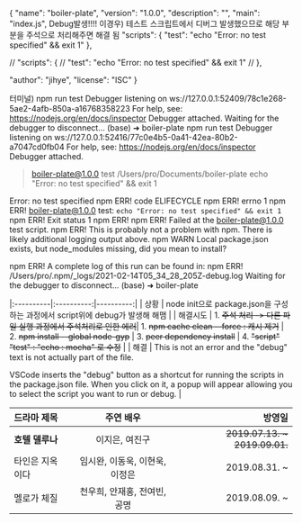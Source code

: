 {
  "name": "boiler-plate",
  "version": "1.0.0",
  "description": "",
  "main": "index.js",
  Debug발생!!!!
  이경우) 테스트 스크립트에서 디버그 발생했으므로 해당 부분을 주석으로 처리해주면 해결 됨
  "scripts": {
    "test": "echo \"Error: no test specified\" && exit 1"
  },

   // "scripts": {
  //   "test": "echo \"Error: no test specified\" && exit 1"
  // },
  
  "author": "jihye",
  "license": "ISC"
}


터미널) npm run test
Debugger listening on ws://127.0.0.1:52409/78c1e268-5ae2-4afb-850a-a16768358223
For help, see: https://nodejs.org/en/docs/inspector
Debugger attached.
Waiting for the debugger to disconnect...
(base) ➜  boiler-plate npm run test
Debugger listening on ws://127.0.0.1:52416/77c0e4b5-0a41-42ea-80b2-a7047cd0fb04
For help, see: https://nodejs.org/en/docs/inspector
Debugger attached.

> boiler-plate@1.0.0 test /Users/pro/Documents/boiler-plate
> echo "Error: no test specified" && exit 1

Error: no test specified
npm ERR! code ELIFECYCLE
npm ERR! errno 1
npm ERR! boiler-plate@1.0.0 test: `echo "Error: no test specified" && exit 1`
npm ERR! Exit status 1
npm ERR! 
npm ERR! Failed at the boiler-plate@1.0.0 test script.
npm ERR! This is probably not a problem with npm. There is likely additional logging output above.
npm WARN Local package.json exists, but node_modules missing, did you mean to install?

npm ERR! A complete log of this run can be found in:
npm ERR!     /Users/pro/.npm/_logs/2021-02-14T05_34_28_205Z-debug.log
Waiting for the debugger to disconnect...
(base) ➜  boiler-plate 

|:----------|:----------:|----------:|
| 상황 | node init으로 package.json을 구성하는 과정에서 script위에 debug가 발생해 해맴 |
| 해결시도 | 1. ~~주석 처리 -> 다른 파일 실행 과정에서 주석처리로 인한 에러~~|
             1. ~~npm cache clean --force : 캐시 제거~~ |
             2. ~~npm install --global node-gyp~~ |
             3. ~~peer dependency install~~ |
             4. ~~"script" "test" : "echo : mocha" 로 수정~~ |
| 해결 | This is not an error and the "debug" text is not actually part of the file.

VSCode inserts the "debug" button as a shortcut for running the scripts in the package.json file. When you click on it, a popup will appear allowing you to select the script you want to run or debug. |




| 드라마 제목 | 주연 배우 | 방영일 |
|:----------|:----------:|----------:|
| **호텔 델루나** | 이지은, 여진구 | ~~2019.07.13. ~ 2019.09.01.~~ |
| 타인은 지옥이다 | 임시완, 이동욱, 이현욱, 이정은 | 2019.08.31. ~ |
| 멜로가 체질 | 천우희, 안재홍, 전여빈, 공명 | 2019.08.09. ~ |